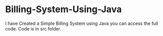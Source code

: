 # Billing-System-Using-Java
I have Created a Simple Billing System using Java you can access the full code. 
Code is in src folder.
